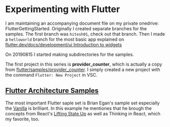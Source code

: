 # Experimenting with Flutter

I am maintaining an accompanying document file on my private onedrive: FlutterGettingStarted.
Originally I created separate branches for the samples.
The first branch was `hitesh01`, check out that branch.
Then I made a `helloworld` branch for the most basic app explained on [flutter.dev/docs/development/ui Introduction to widgets](https://flutter.dev/docs/development/ui/widgets-intro)

On 20190815 I started making subdirectories for the samples.

The first project in this series is **provider_counter**, which is actually a copy from [flutter/samples/provider_counter](https://github.com/flutter/samples/blob/master/provider_counter/lib/main.dart). I simply created a new project with the command `Flutter: New Project` in VSC. 



## [Flutter Architecture Samples](https://github.com/brianegan/flutter_architecture_samples)
The most important Flutter saple set is Brian Egan's sample set especially the [Vanilla](https://github.com/brianegan/flutter_architecture_samples/tree/master/example/vanilla) is brilliant. 
In this example he mentiones that he brough the concepts from React's [Lifting State Up](https://reactjs.org/docs/lifting-state-up.html) as well as Thinking in React, which my favorite, too.

